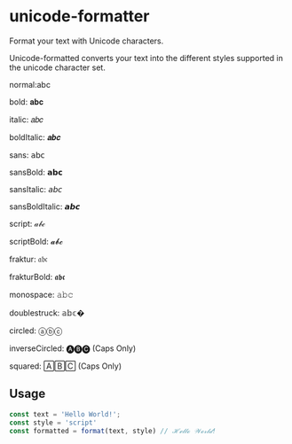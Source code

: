 # unicode-formatter

Format your text with Unicode characters.

Unicode-formatted converts your text into the different styles supported in the unicode character set.

normal:abc

bold: 𝐚𝐛𝐜

italic: 𝑎𝑏𝑐

boldItalic: 𝒂𝒃𝒄

sans: 𝖺𝖻𝖼

sansBold: 𝗮𝗯𝗰

sansItalic: 𝘢𝘣𝘤

sansBoldItalic: 𝙖𝙗𝙘

script: 𝒶𝒷𝒸

scriptBold: 𝓪𝓫𝓬

fraktur: 𝔞𝔟𝔠

frakturBold: 𝖆𝖇𝖈

monospace: 𝚊𝚋𝚌

doublestruck: 𝕒𝕓𝕔�

circled: ⓐⓑⓒ

inverseCircled: 🅐🅑🅒 (Caps Only)

squared: 🄰🄱🄲 (Caps Only)


## Usage
~~~javascript
const text = 'Hello World!';
const style = 'script'
const formatted = format(text, style) // ℋℯ𝓁𝓁ℴ 𝒲ℴ𝓇𝓁𝒹!
~~~
